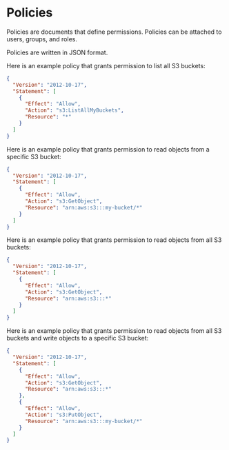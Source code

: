 # Policies

Policies are documents that define permissions. Policies can be attached to users, groups, and roles.

Policies are written in JSON format. 

Here is an example policy that grants permission to list all S3 buckets:

```json
{
  "Version": "2012-10-17",
  "Statement": [
    {
      "Effect": "Allow",
      "Action": "s3:ListAllMyBuckets",
      "Resource": "*"
    }
  ]
}
```

Here is an example policy that grants permission to read objects from a specific S3 bucket:

```json
{
  "Version": "2012-10-17",
  "Statement": [
    {
      "Effect": "Allow",
      "Action": "s3:GetObject",
      "Resource": "arn:aws:s3:::my-bucket/*"
    }
  ]
}
```

Here is an example policy that grants permission to read objects from all S3 buckets:

```json
{
  "Version": "2012-10-17",
  "Statement": [
    {
      "Effect": "Allow",
      "Action": "s3:GetObject",
      "Resource": "arn:aws:s3:::*"
    }
  ]
}
```

Here is an example policy that grants permission to read objects from all S3 buckets and write objects to a specific S3 bucket:

```json
{
  "Version": "2012-10-17",
  "Statement": [
    {
      "Effect": "Allow",
      "Action": "s3:GetObject",
      "Resource": "arn:aws:s3:::*"
    },
    {
      "Effect": "Allow",
      "Action": "s3:PutObject",
      "Resource": "arn:aws:s3:::my-bucket/*"
    }
  ]
}
```